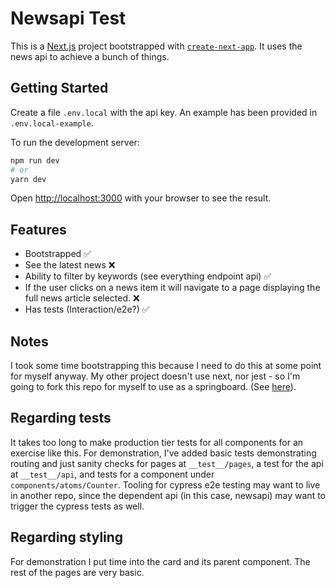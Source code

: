 # Newsapi Test

This is a [Next.js](https://nextjs.org/) project bootstrapped with [`create-next-app`](https://github.com/vercel/next.js/tree/canary/packages/create-next-app). It uses the news api to achieve a bunch of things.

## Getting Started

Create a file `.env.local` with the api key. An example has been provided in `.env.local-example`.

To run the development server:

```bash
npm run dev
# or
yarn dev
```

Open [http://localhost:3000](http://localhost:3000) with your browser to see the result.

## Features

- Bootstrapped ✅
- See the latest news ❌
- Ability to filter by keywords (see everything endpoint api) ✅
- If the user clicks on a news item it will navigate to a page displaying the full news article selected. ❌
- Has tests (Interaction/e2e?) ✅

## Notes

I took some time bootstrapping this because I need to do this at some point for myself anyway. My other project doesn't use next, nor jest - so I'm going to fork this repo for myself to use as a springboard. (See [here](https://github.com/weiliangc3/nextjs-typescript-tooled)).

## Regarding tests

It takes too long to make production tier tests for all components for an exercise like this. For demonstration, I've added basic tests demonstrating routing and just sanity checks for pages at `__test__/pages`, a test for the api at `__test__/api`, and tests for a component under `components/atoms/Counter`. Tooling for cypress e2e testing may want to live in another repo, since the dependent api (in this case, newsapi) may want to trigger the cypress tests as well.

## Regarding styling

For demonstration I put time into the card and its parent component. The rest of the pages are very basic.
